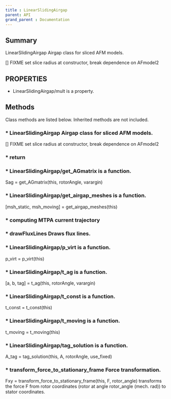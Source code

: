 ```yaml
---
title : LinearSlidingAirgap
parent: API
grand_parent : Documentation
---
```

## Summary
LinearSlidingAirgap Airgap class for sliced AFM models.

[] FIXME set slice radius at constructor, break dependence on
AFmodel2
## PROPERTIES
* LinearSlidingAirgap/mult is a property.

## Methods
Class methods are listed below. Inherited methods are not included.
### * LinearSlidingAirgap Airgap class for sliced AFM models.

[] FIXME set slice radius at constructor, break dependence on
AFmodel2

### * return

### * LinearSlidingAirgap/get_AGmatrix is a function.
Sag = get_AGmatrix(this, rotorAngle, varargin)

### * LinearSlidingAirgap/get_airgap_meshes is a function.
[msh_static, msh_moving] = get_airgap_meshes(this)

### * computing MTPA current trajectory

### * drawFluxLines Draws flux lines.

### * LinearSlidingAirgap/p_virt is a function.
p_virt = p_virt(this)

### * LinearSlidingAirgap/t_ag is a function.
[a, b, tag] = t_ag(this, rotorAngle, varargin)

### * LinearSlidingAirgap/t_const is a function.
t_const = t_const(this)

### * LinearSlidingAirgap/t_moving is a function.
t_moving = t_moving(this)

### * LinearSlidingAirgap/tag_solution is a function.
A_tag = tag_solution(this, A, rotorAngle, use_fixed)

### * transform_force_to_stationary_frame Force transformation.

Fxy = transform_force_to_stationary_frame(this, F, rotor_angle)
transforms the force F from rotor coordinates (rotor at angle
rotor_angle (mech. rad)) to stator coordinates.

